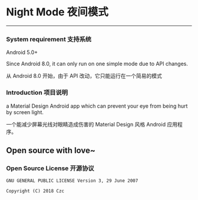 # Night Mode 夜间模式
---

### System requirement 支持系统

Android 5.0+

Since Android 8.0, it can only run on one simple mode due to API changes.

从 Android 8.0 开始，由于 API 改动，它只能运行在一个简易的模式

### Introduction 项目说明

a Material Design Android app which can prevent your eye from being hurt by screen light.

一个能减少屏幕光线对眼睛造成伤害的 Material Design 风格 Android 应用程序。

Open source with love~
---

### Open Source License 开源协议

```
GNU GENERAL PUBLIC LICENSE Version 3, 29 June 2007

Copyright (C) 2018 Czc

```

